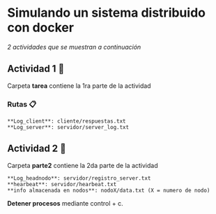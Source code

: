 # Simulando un sistema distribuido con docker

_2 actividades que se muestran a continuación_

## Actividad 1 🚀

Carpeta **tarea** contiene la 1ra parte de la actividad


### Rutas 📋
```
**Log_client**: cliente/respuestas.txt
**Log_server**: servidor/server_log.txt
```
## Actividad 2 🔧

Carpeta **parte2** contiene la 2da parte de la actividad
```
**Log_headnodo**: servidor/registro_server.txt
**hearbeat**: servidor/hearbeat.txt
**info almacenada en nodos**: nodoX/data.txt (X = numero de nodo) 
```
**Detener procesos** mediante control + c.
